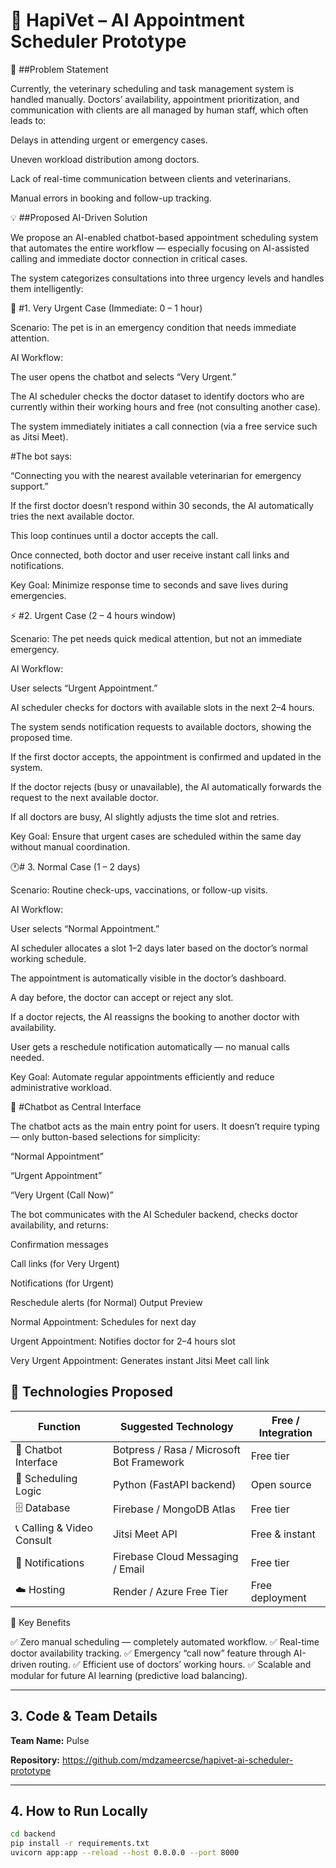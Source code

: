 # 🐾 HapiVet – AI Appointment Scheduler Prototype

🧠 ##Problem Statement

Currently, the veterinary scheduling and task management system is handled manually.
Doctors’ availability, appointment prioritization, and communication with clients are all managed by human staff, which often leads to:

Delays in attending urgent or emergency cases.

Uneven workload distribution among doctors.

Lack of real-time communication between clients and veterinarians.

Manual errors in booking and follow-up tracking.

💡 ##Proposed AI-Driven Solution

We propose an AI-enabled chatbot-based appointment scheduling system that automates the entire workflow — especially focusing on AI-assisted calling and immediate doctor connection in critical cases.

The system categorizes consultations into three urgency levels and handles them intelligently:

🚨 #1. Very Urgent Case (Immediate: 0 – 1 hour)

Scenario: The pet is in an emergency condition that needs immediate attention.

AI Workflow:

The user opens the chatbot and selects “Very Urgent.”

The AI scheduler checks the doctor dataset to identify doctors who are currently within their working hours and free (not consulting another case).

The system immediately initiates a call connection (via a free service such as Jitsi Meet).

#The bot says:

“Connecting you with the nearest available veterinarian for emergency support.”

If the first doctor doesn’t respond within 30 seconds, the AI automatically tries the next available doctor.

This loop continues until a doctor accepts the call.

Once connected, both doctor and user receive instant call links and notifications.

Key Goal:
Minimize response time to seconds and save lives during emergencies.

⚡ #2. Urgent Case (2 – 4 hours window)

Scenario: The pet needs quick medical attention, but not an immediate emergency.

AI Workflow:

User selects “Urgent Appointment.”

AI scheduler checks for doctors with available slots in the next 2–4 hours.

The system sends notification requests to available doctors, showing the proposed time.

If the first doctor accepts, the appointment is confirmed and updated in the system.

If the doctor rejects (busy or unavailable), the AI automatically forwards the request to the next available doctor.

If all doctors are busy, AI slightly adjusts the time slot and retries.

Key Goal:
Ensure that urgent cases are scheduled within the same day without manual coordination.

🕐# 3. Normal Case (1 – 2 days)

Scenario: Routine check-ups, vaccinations, or follow-up visits.

AI Workflow:

User selects “Normal Appointment.”

AI scheduler allocates a slot 1–2 days later based on the doctor’s normal working schedule.

The appointment is automatically visible in the doctor’s dashboard.

A day before, the doctor can accept or reject any slot.

If a doctor rejects, the AI reassigns the booking to another doctor with availability.

User gets a reschedule notification automatically — no manual calls needed.

Key Goal:
Automate regular appointments efficiently and reduce administrative workload.

🤖 #Chatbot as Central Interface

The chatbot acts as the main entry point for users.
It doesn’t require typing — only button-based selections for simplicity:

“Normal Appointment”

“Urgent Appointment”

“Very Urgent (Call Now)”

The bot communicates with the AI Scheduler backend, checks doctor availability, and returns:

Confirmation messages

Call links (for Very Urgent)

Notifications (for Urgent)

Reschedule alerts (for Normal)
Output Preview

Normal Appointment: Schedules for next day

Urgent Appointment: Notifies doctor for 2–4 hours slot

Very Urgent Appointment: Generates instant Jitsi Meet call link

## 🧩 Technologies Proposed

| **Function** | **Suggested Technology** | **Free / Integration** |
|---------------|---------------------------|-------------------------|
| 💬 Chatbot Interface | Botpress / Rasa / Microsoft Bot Framework | Free tier |
| 🧠 Scheduling Logic | Python (FastAPI backend) | Open source |
| 🗄️ Database | Firebase / MongoDB Atlas | Free tier |
| 📞 Calling & Video Consult | Jitsi Meet API | Free & instant |
| 🔔 Notifications | Firebase Cloud Messaging / Email | Free tier |
| ☁️ Hosting | Render / Azure Free Tier | Free deployment |

🎯 Key Benefits

✅ Zero manual scheduling — completely automated workflow.
✅ Real-time doctor availability tracking.
✅ Emergency “call now” feature through AI-driven routing.
✅ Efficient use of doctors’ working hours.
✅ Scalable and modular for future AI learning (predictive load balancing).

---

## 3. Code & Team Details
**Team Name:** Pulse  

**Repository:** https://github.com/mdzameercse/hapivet-ai-scheduler-prototype

---

## 4. How to Run Locally
```bash
cd backend
pip install -r requirements.txt
uvicorn app:app --reload --host 0.0.0.0 --port 8000
